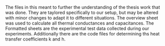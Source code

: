The files in this meant to further the understanding of the thesis work that was done.
They are taylored specifically to our setup, but may be altered with minor changes to adapt it to different situations. 
The overview sheet was used to calculate all thermal conductances and capacitances.
The Formatted sheets are the experimental test data collected during our experiments.
Additionally there are the code files for determining ths heat transfer coefficients k and h.
